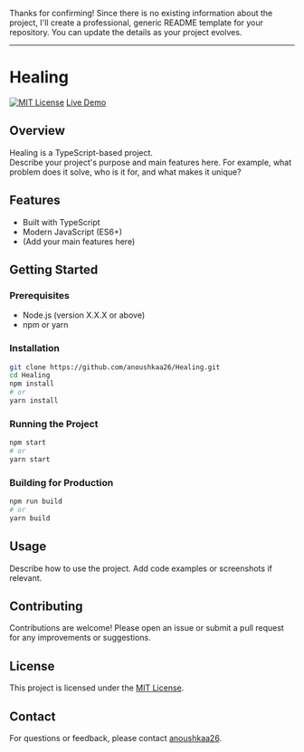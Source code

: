Thanks for confirming! Since there is no existing information about the project, I'll create a professional, generic README template for your repository. You can update the details as your project evolves.

---

# Healing

[![MIT License](https://img.shields.io/badge/License-MIT-blue.svg)](LICENSE)
[Live Demo](https://healing-ivory.vercel.app)

## Overview

Healing is a TypeScript-based project.  
Describe your project's purpose and main features here. For example, what problem does it solve, who is it for, and what makes it unique?

## Features

- Built with TypeScript
- Modern JavaScript (ES6+)
- (Add your main features here)

## Getting Started

### Prerequisites

- Node.js (version X.X.X or above)
- npm or yarn

### Installation

```bash
git clone https://github.com/anoushkaa26/Healing.git
cd Healing
npm install
# or
yarn install
```

### Running the Project

```bash
npm start
# or
yarn start
```

### Building for Production

```bash
npm run build
# or
yarn build
```

## Usage

Describe how to use the project. Add code examples or screenshots if relevant.

## Contributing

Contributions are welcome! Please open an issue or submit a pull request for any improvements or suggestions.

## License

This project is licensed under the [MIT License](LICENSE).

## Contact

For questions or feedback, please contact [anoushkaa26](https://github.com/anoushkaa26).

